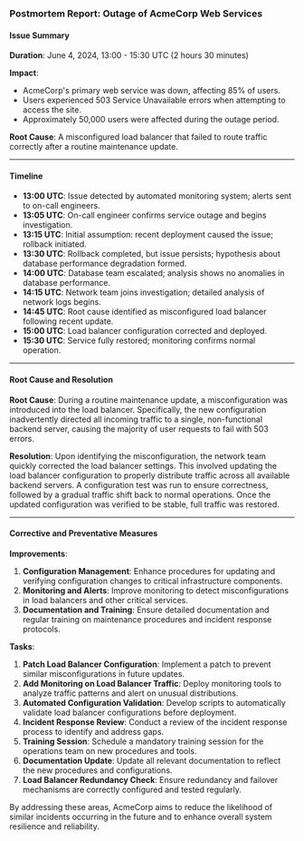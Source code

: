 ### Postmortem Report: Outage of AcmeCorp Web Services

#### Issue Summary
**Duration**: June 4, 2024, 13:00 - 15:30 UTC (2 hours 30 minutes)

**Impact**: 
- AcmeCorp's primary web service was down, affecting 85% of users.
- Users experienced 503 Service Unavailable errors when attempting to access the site.
- Approximately 50,000 users were affected during the outage period.

**Root Cause**: 
A misconfigured load balancer that failed to route traffic correctly after a routine maintenance update.

---

#### Timeline
- **13:00 UTC**: Issue detected by automated monitoring system; alerts sent to on-call engineers.
- **13:05 UTC**: On-call engineer confirms service outage and begins investigation.
- **13:15 UTC**: Initial assumption: recent deployment caused the issue; rollback initiated.
- **13:30 UTC**: Rollback completed, but issue persists; hypothesis about database performance degradation formed.
- **14:00 UTC**: Database team escalated; analysis shows no anomalies in database performance.
- **14:15 UTC**: Network team joins investigation; detailed analysis of network logs begins.
- **14:45 UTC**: Root cause identified as misconfigured load balancer following recent update.
- **15:00 UTC**: Load balancer configuration corrected and deployed.
- **15:30 UTC**: Service fully restored; monitoring confirms normal operation.

---

#### Root Cause and Resolution
**Root Cause**: 
During a routine maintenance update, a misconfiguration was introduced into the load balancer. Specifically, the new configuration inadvertently directed all incoming traffic to a single, non-functional backend server, causing the majority of user requests to fail with 503 errors.

**Resolution**: 
Upon identifying the misconfiguration, the network team quickly corrected the load balancer settings. This involved updating the load balancer configuration to properly distribute traffic across all available backend servers. A configuration test was run to ensure correctness, followed by a gradual traffic shift back to normal operations. Once the updated configuration was verified to be stable, full traffic was restored.

---

#### Corrective and Preventative Measures
**Improvements**:
1. **Configuration Management**: Enhance procedures for updating and verifying configuration changes to critical infrastructure components.
2. **Monitoring and Alerts**: Improve monitoring to detect misconfigurations in load balancers and other critical services.
3. **Documentation and Training**: Ensure detailed documentation and regular training on maintenance procedures and incident response protocols.

**Tasks**:
1. **Patch Load Balancer Configuration**: Implement a patch to prevent similar misconfigurations in future updates.
2. **Add Monitoring on Load Balancer Traffic**: Deploy monitoring tools to analyze traffic patterns and alert on unusual distributions.
3. **Automated Configuration Validation**: Develop scripts to automatically validate load balancer configurations before deployment.
4. **Incident Response Review**: Conduct a review of the incident response process to identify and address gaps.
5. **Training Session**: Schedule a mandatory training session for the operations team on new procedures and tools.
6. **Documentation Update**: Update all relevant documentation to reflect the new procedures and configurations.
7. **Load Balancer Redundancy Check**: Ensure redundancy and failover mechanisms are correctly configured and tested regularly.

By addressing these areas, AcmeCorp aims to reduce the likelihood of similar incidents occurring in the future and to enhance overall system resilience and reliability.
